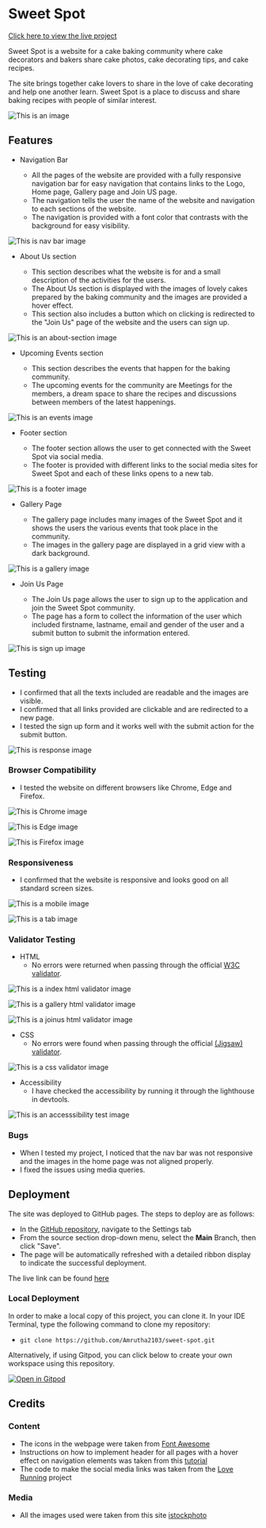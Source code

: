 # **Sweet Spot**

[Click here to view the live project](https://amrutha2103.github.io/sweet-spot/)

Sweet Spot is a website for a cake baking community where cake decorators and bakers share cake photos, cake decorating tips, and cake recipes. 

The site brings together cake lovers to share in the love of cake decorating and help one another learn. Sweet Spot is a place to discuss and share baking recipes with people of similar interest.

![This is an image](documentation/readme.jpg)

## **Features**

- Navigation Bar

  * All the pages of the website are provided with a fully responsive navigation bar for easy navigation that contains links to the Logo, Home page, Gallery page and Join US page.
  * The navigation tells the user the name of the website and navigation to each sections of the website.
  * The navigation is provided with a font color that contrasts with the background for easy visibility.

![This is nav bar image](documentation/readme-nav.jpg)

- About Us section

  * This section describes what the website is for and a small description of the activities for the users.
  * The About Us section is displayed with the images of lovely cakes prepared by the baking community and the images are provided a hover effect.
  * This section also includes a button which on clicking is redirected to the "Join Us" page of the website and the users can sign up.

![This is an about-section image](documentation/readme-about.jpg)

- Upcoming Events section

  * This section describes the events that happen for the baking community.
  * The upcoming events for the community are Meetings for the members, a dream space to share the recipes and discussions between members of the latest happenings.

![This is an events image](documentation/readme-events.jpg)

- Footer section

  * The footer section allows the user to get connected with the Sweet Spot via social media.
  * The footer is provided with different links to the social media sites for Sweet Spot and each of these links opens to a new tab.

![This is a footer image](documentation/readme-footer.jpg)

- Gallery Page

  * The gallery page includes many images of the Sweet Spot and it shows the users the various events that took place in the community.
  * The images in the gallery page are displayed in a grid view with a dark background.

![This is a gallery image](documentation/readme-gallery.jpg)

- Join Us Page

  * The Join Us page allows the user to sign up to the application and join the Sweet Spot community.
  * The page has a form to collect the information of the user which included firstname, lastname, email and gender of the user and a submit button to submit the information entered.

![This is sign up image](documentation/readme-joinus.jpg)



## **Testing**

- I confirmed that all the texts included are readable and the images are visible.
- I confirmed that all links provided are clickable and are redirected to a new page.
- I tested the sign up form and it works well with the submit action for the submit button.

![This is response image](documentation/readme-submit.jpg)

### **Browser Compatibility**

- I tested the website on different browsers like Chrome, Edge and Firefox.

![This is Chrome image](documentation/readme-chrome.png)

![This is Edge image](documentation/readme-edge.png)

![This is Firefox image](documentation/readme-firefox.png)



### **Responsiveness**

- I confirmed that the website is responsive and looks good on all standard screen sizes.

![This is a mobile image](documentation/readme-mob.JPG)

![This is a tab image](documentation/readme-tab.JPG)

### **Validator Testing** 

- HTML
  * No errors were returned when passing through the official [W3C validator](https://validator.w3.org/nu/?doc=https%3A%2F%2Famrutha2103.github.io%2Fsweet-spot%2F).

![This is a index html validator image](documentation/readme-html1.png) 

![This is a gallery html validator image](documentation/readme-html2.png) 

![This is a joinus html validator image](documentation/readme-html3.png) 

- CSS
  * No errors were found when passing through the official [(Jigsaw) validator](https://jigsaw.w3.org/css-validator/validator?uri=+https%3A%2F%2Famrutha2103.github.io%2Fsweet-spot%2F&profile=css3svg&usermedium=all&warning=1&vextwarning=&lang=en).

![This is a css validator image](documentation/readme-css.png) 

- Accessibility
  * I have checked the accessibility by running it through the lighthouse in devtools.

![This is an accesssibility test image](documentation/readme-accessibility.jpg)


### **Bugs**

- When I tested my project, I noticed that the nav bar was not responsive and the images in the home page was not aligned properly.
- I fixed the issues using media queries.


## **Deployment**

The site was deployed to GitHub pages. The steps to deploy are as follows: 
  - In the [GitHub repository](https://github.com/Amrutha2103/sweet-spot), navigate to the Settings tab 
  - From the source section drop-down menu, select the **Main** Branch, then click "Save".
  - The page will be automatically refreshed with a detailed ribbon display to indicate the successful deployment.

The live link can be found [here](https://amrutha2103.github.io/sweet-spot)

### Local Deployment

In order to make a local copy of this project, you can clone it. In your IDE Terminal, type the following command to clone my repository:

- `git clone https://github.com/Amrutha2103/sweet-spot.git`

Alternatively, if using Gitpod, you can click below to create your own workspace using this repository.

[![Open in Gitpod](https://gitpod.io/button/open-in-gitpod.svg)](https://gitpod.io/#https://github.com/Amrutha2103/sweet-spot)

## **Credits**


### **Content**

- The icons in the webpage were taken from [Font Awesome](https://fontawesome.com/)
- Instructions on how to implement header for all pages with a hover effect on navigation elements was taken from this [tutorial](https://www.youtube.com/watch?v=nKnrdABs7Zs&t=754s) 
- The code to make the social media links was taken from the [Love Running](https://code-institute-org.github.io/love-running-2.0/index.html) project


### **Media**

- All the images used were taken from this site [istockphoto](https://www.istockphoto.com/se)

  






